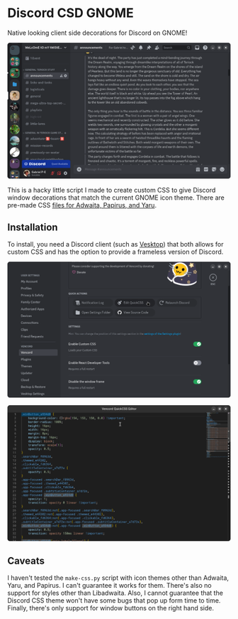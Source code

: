 # Discord CSD GNOME

Native looking client side decorations for Discord on GNOME!

![Preview](./img/preview.png)

This is a hacky little script I made to create custom CSS to give Discord window decorations that match the current GNOME icon theme. There are pre-made CSS [files for Adwaita, Papirus, and Yaru](https://github.com/GabePoel/Discord-CSD-GNOME/releases/).

## Installation

To install, you need a Discord client (such as [Vesktop](https://flathub.org/apps/dev.vencord.Vesktop)) that both allows for custom CSS and has the option to provide a frameless version of Discord.

![Installation Step 1](./img/install_1.png)

![Installation Step 2](./img/install_2.png)

## Caveats

I haven't tested the `make-css.py` script with icon themes other than Adwaita, Yaru, and Papirus. I can't guarantee it works for them. There's also no support for styles other than Libadwaita. Also, I cannot guarantee that the Discord CSS theme won't have some bugs that pop up form time to time. Finally, there's only support for window buttons on the right hand side.
